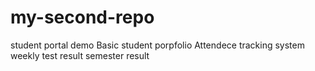 # my-second-repo
student portal demo
Basic student porpfolio
Attendece tracking system
weekly test result
semester result
